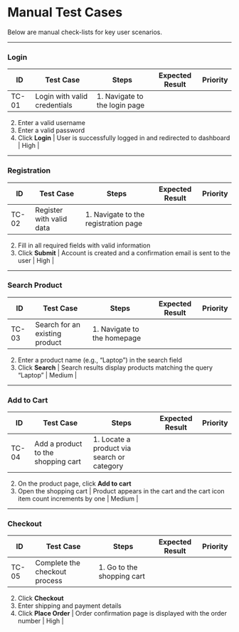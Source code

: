 # Manual Test Cases

Below are manual check-lists for key user scenarios.

---

### Login

| ID     | Test Case                      | Steps                                                                                   | Expected Result                                           | Priority |
|--------|--------------------------------|-----------------------------------------------------------------------------------------|-----------------------------------------------------------|----------|
| TC-01  | Login with valid credentials   | 1. Navigate to the login page  
2. Enter a valid username  
3. Enter a valid password  
4. Click **Login**                      | User is successfully logged in and redirected to dashboard | High     |

---

### Registration

| ID     | Test Case                           | Steps                                                                                     | Expected Result                                                       | Priority |
|--------|-------------------------------------|-------------------------------------------------------------------------------------------|-------------------------------------------------------------------------|----------|
| TC-02  | Register with valid data            | 1. Navigate to the registration page  
2. Fill in all required fields with valid information  
3. Click **Submit**                        | Account is created and a confirmation email is sent to the user              | High     |

---

### Search Product

| ID     | Test Case                           | Steps                                                                                     | Expected Result                                               | Priority |
|--------|-------------------------------------|-------------------------------------------------------------------------------------------|---------------------------------------------------------------|----------|
| TC-03  | Search for an existing product      | 1. Navigate to the homepage  
2. Enter a product name (e.g., “Laptop”) in the search field  
3. Click **Search**                       | Search results display products matching the query “Laptop”                     | Medium   |

---

### Add to Cart

| ID     | Test Case                           | Steps                                                                                     | Expected Result                                               | Priority |
|--------|-------------------------------------|-------------------------------------------------------------------------------------------|---------------------------------------------------------------|----------|
| TC-04  | Add a product to the shopping cart  | 1. Locate a product via search or category  
2. On the product page, click **Add to cart**  
3. Open the shopping cart                   | Product appears in the cart and the cart icon item count increments by one     | Medium   |

---

### Checkout

| ID     | Test Case                           | Steps                                                                                     | Expected Result                                               | Priority |
|--------|-------------------------------------|-------------------------------------------------------------------------------------------|---------------------------------------------------------------|----------|
| TC-05  | Complete the checkout process       | 1. Go to the shopping cart  
2. Click **Checkout**  
3. Enter shipping and payment details  
4. Click **Place Order**                   | Order confirmation page is displayed with the order number                     | High     |
